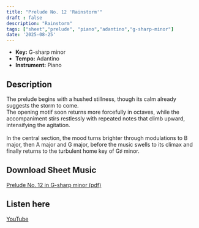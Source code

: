 ```yaml
---
title: "Prelude No. 12 'Rainstorm'"
draft : false
description: "Rainstorm"
tags: ["sheet","prelude", "piano","adantino","g-sharp-minor"]
date: '2025-08-25'
---
```


- **Key:** G-sharp minor
- **Tempo:** Adantino 
- **Instrument:** Piano

<!--more-->
## Description

The prelude begins with a hushed stillness, though its calm already suggests the storm to come. <br>
The opening motif soon returns more forcefully in octaves, while the accompaniment stirs restlessly with repeated notes that climb upward, intensifying the agitation. 
<br>
<br>
In the central section, the mood turns brighter through modulations to B major, then A major and G major, before the music swells to its climax and finally returns to the turbulent home key of G♯ minor.

 ## Download Sheet Music

[Prelude No. 12 in G-sharp minor (pdf)](/pdf/Prelude%20No.12%20in%20Gsharp%20minor.pdf)

 ## Listen here 
 
[YouTube](https://youtu.be/lrGbViuyUFw?si=7bceF5K09_XarzQ1)
